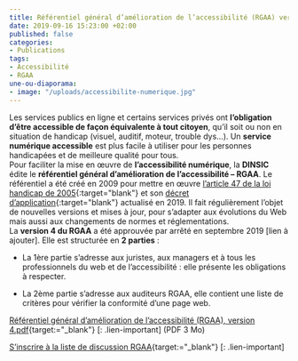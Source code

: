 ```yaml
---
title: Référentiel général d’amélioration de l’accessibilité (RGAA) version 4
date: 2019-09-16 15:23:00 +02:00
published: false
categories:
- Publications
tags:
- Accessibilité
- RGAA
une-ou-diaporama:
- image: "/uploads/accessibilite-numerique.jpg"
---
```


Les services publics en ligne et certains services privés ont **l’obligation d’être accessible de façon équivalente à tout citoyen**, qu’il soit ou non en situation de handicap (visuel, auditif, moteur, trouble dys…). Un **service numérique accessible** est plus facile à utiliser pour les personnes handicapées et de meilleure qualité pour tous. <br>
Pour faciliter la mise en œuvre de **l’accessibilité numérique**, la **DINSIC** édite le **référentiel général d’amélioration de l’accessibilité – RGAA**. Le référentiel a été créé en 2009 pour mettre en œuvre [l’article 47 de la loi handicap de 2005](https://www.legifrance.gouv.fr/affichTexteArticle.do?idArticle=LEGIARTI000037388867&cidTexte=LEGITEXT000006051257){:target="blank"} et son [décret d’application](https://www.legifrance.gouv.fr/affichTexte.do?cidTexte=JORFTEXT000038811937){:target="blank"} actualisé en 2019. Il fait régulièrement l’objet de nouvelles versions et mises à jour, pour s’adapter aux évolutions du Web mais aussi aux changements de normes et réglementations.
<br>
La **version 4 du RGAA** a été approuvée par arrêté en septembre 2019 [lien à ajouter]. Elle est structurée en **2 parties** :

* La 1ère partie s’adresse aux juristes, aux managers et à tous les professionnels du web et de l’accessibilité : elle présente les obligations à respecter.

* La 2ème partie s’adresse aux auditeurs RGAA, elle contient une liste de critères pour vérifier la conformité d’une page web.

[Référentiel général d’amélioration de l’accessibilité (RGAA), version 4.pdf](/uploads/RGAA-v4.pdf){target:="_blank"}
[: .lien-important] (PDF 3 Mo)

[S’inscrire à la liste de discussion RGAA](https://framalistes.org/sympa/subscribe/rgaa){target:="_blank"}
[: .lien-important]